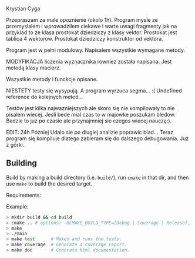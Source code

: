 Krystian Cyga

Przepraszam za male opoznienie (okolo 1h).
Program mysle ze przemyslalem i wprowadzilem ciekawe i warte uwagi fragmenty jak na przyklad to ze klasa prostokat dziedziczy z klasy vektor. Prostokat jest tablica 4 wektorow. Prostokat dziedziczy konstruktor od vektora. 

Program jest w pełni modulowy. Napisalem wszystkie wymagane metody.

MODYFIKACJA liczenia wyznacznika rowniez została napisana. Jest metodą klasy macierz.

Wszystkie metody i funckcje opisane.

NIESTETY testy się wysypują. A program wyrzuca segma... :(
Undefined reference do kolejnych metod...

Testów jest kilka najwazniejszych ale skoro się nie kompilowały to nie pisalem wiecej.
Jesli bede mial czas to w majowke poszukam bledow. Bedzie to juz po czasie ale przynajmniej sie czegos wiecej nauczę:).

EDIT: 24h Później
Udalo sie po dlugiej analizie poprawic blad... Teraz program się kompiluje dlatego zabieram się do dalszego debugowania. Już z górki. 

## Building

Build by making a build directory (i.e. `build/`), run `cmake` in that dir, and then use `make` to build the desired target.

Requirements: 

Example:

``` bash
> mkdir build && cd build
> cmake .. # options: -DCMAKE_BUILD_TYPE=[Debug | Coverage | Release], Debug is default
> make
> ./main
> make test      # Makes and runs the tests.
> make coverage  # Generate a coverage report.
> make doc       # Generate html documentation.
```


